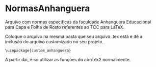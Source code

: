 NormasAnhanguera
================

Arquivo com normas especificas da faculdade Anhanguera Educacional para Capa e Folha de Rosto referentes ao TCC para LaTeX.

Coloque o arquivo na mesma pasta que seu arquivo .tex está e dê a inclusão do arquivo customizado no seu projeto.

    \usepackage{custom_anhanguera}
  
A partir daí, é só utilizar as funções do abnTex2 normalmente.
